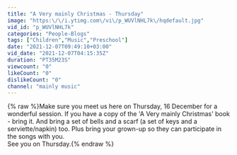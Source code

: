 ```yaml
---
title: "A Very mainly Christmas - Thursday"
image: "https:\/\/i.ytimg.com\/vi\/p_WUVlNHL7k\/hqdefault.jpg"
vid_id: "p_WUVlNHL7k"
categories: "People-Blogs"
tags: ["Children","Music","Preschool"]
date: "2021-12-07T09:49:10+03:00"
vid_date: "2021-12-07T04:15:35Z"
duration: "PT35M23S"
viewcount: "0"
likeCount: "0"
dislikeCount: "0"
channel: "mainly music"
---
```

{% raw %}Make sure you meet us here on Thursday, 16 December for a wonderful session. If you have a copy of the 'A Very mainly Christmas' book - bring it. And bring a set of bells and a scarf (a set of keys and a serviette/napkin) too. Plus bring your grown-up so they can participate in the songs with you.<br />See you on Thursday.{% endraw %}

